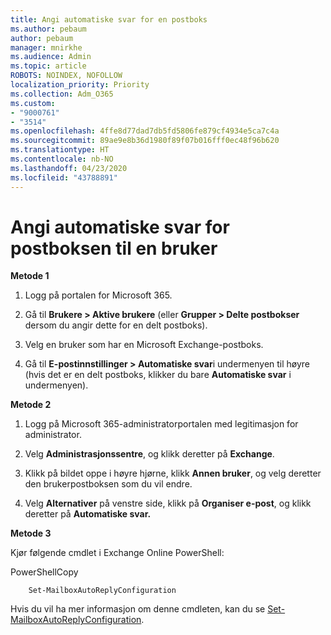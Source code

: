 ```yaml
---
title: Angi automatiske svar for en postboks
ms.author: pebaum
author: pebaum
manager: mnirkhe
ms.audience: Admin
ms.topic: article
ROBOTS: NOINDEX, NOFOLLOW
localization_priority: Priority
ms.collection: Adm_O365
ms.custom:
- "9000761"
- "3514"
ms.openlocfilehash: 4ffe8d77dad7db5fd5806fe879cf4934e5ca7c4a
ms.sourcegitcommit: 89ae9e8b36d1980f89f07b016fff0ec48f96b620
ms.translationtype: HT
ms.contentlocale: nb-NO
ms.lasthandoff: 04/23/2020
ms.locfileid: "43788891"
---
```

# <a name="set-auto-replies-for-a-users-mailbox"></a>Angi automatiske svar for postboksen til en bruker

**Metode 1**

1. Logg på portalen for Microsoft 365.

2. Gå til **Brukere > Aktive brukere** (eller **Grupper > Delte postbokser** dersom du angir dette for en delt postboks).

3. Velg en bruker som har en Microsoft Exchange-postboks.

4. Gå til **E-postinnstillinger > Automatiske svar**i undermenyen til høyre (hvis det er en delt postboks, klikker du bare **Automatiske svar** i undermenyen).

**Metode 2**

1. Logg på Microsoft 365-administratorportalen med legitimasjon for administrator. 

2. Velg **Administrasjonssentre**, og klikk deretter på **Exchange**.

3. Klikk på bildet oppe i høyre hjørne, klikk **Annen bruker**, og velg deretter den brukerpostboksen som du vil endre.

4. Velg **Alternativer** på venstre side, klikk på **Organiser e-post**, og klikk deretter på **Automatiske svar.**

**Metode 3**

Kjør følgende cmdlet i Exchange Online PowerShell:

PowerShellCopy

```
    Set-MailboxAutoReplyConfiguration
```

Hvis du vil ha mer informasjon om denne cmdleten, kan du se [Set-MailboxAutoReplyConfiguration](https://docs.microsoft.com/powershell/module/exchange/mailboxes/set-mailboxautoreplyconfiguration).
